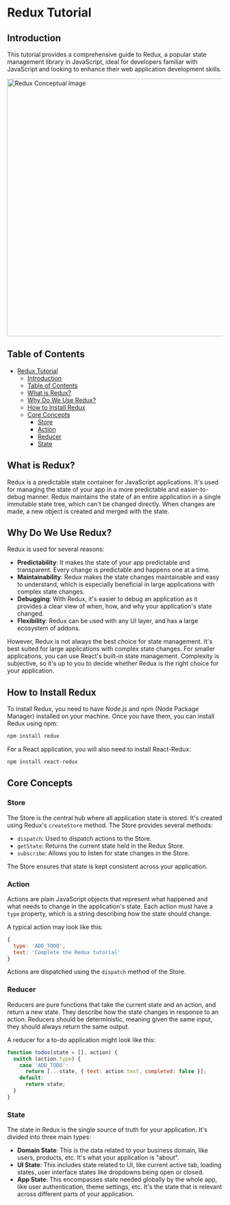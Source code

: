 # Redux Tutorial

## Introduction

This tutorial provides a comprehensive guide to Redux, a popular state management library in JavaScript, ideal for developers familiar with JavaScript and looking to enhance their web application development skills.

<img src="https://redux.js.org/assets/images/ReduxDataFlowDiagram-49fa8c3968371d9ef6f2a1486bd40a26.gif" alt="Redux Conceptual Image" width="600"/>

## Table of Contents

- [Redux Tutorial](#redux-tutorial)
  - [Introduction](#introduction)
  - [Table of Contents](#table-of-contents)
  - [What is Redux?](#what-is-redux)
  - [Why Do We Use Redux?](#why-do-we-use-redux)
  - [How to Install Redux](#how-to-install-redux)
  - [Core Concepts](#core-concepts)
    - [Store](#store)
    - [Action](#action)
    - [Reducer](#reducer)
    - [State](#state)

    

## What is Redux?

Redux is a predictable state container for JavaScript applications. It's used for managing the state of your app in a more predictable and easier-to-debug manner. Redux maintains the state of an entire application in a single immutable state tree, which can't be changed directly. When changes are made, a new object is created and merged with the state.

## Why Do We Use Redux?

Redux is used for several reasons:

- **Predictability**: It makes the state of your app predictable and transparent. Every change is predictable and happens one at a time.
- **Maintainability**: Redux makes the state changes maintainable and easy to understand, which is especially beneficial in large applications with complex state changes.
- **Debugging**: With Redux, it's easier to debug an application as it provides a clear view of when, how, and why your application's state changed.
- **Flexibility**: Redux can be used with any UI layer, and has a large ecosystem of addons.

However, Redux is not always the best choice for state management. It's best suited for large applications with complex state changes. For smaller applications, you can use React's built-in state management. Complexity is subjective, so it's up to you to decide whether Redux is the right choice for your application.

## How to Install Redux

To install Redux, you need to have Node.js and npm (Node Package Manager) installed on your machine. Once you have them, you can install Redux using npm:

```bash
npm install redux
```

For a React application, you will also need to install React-Redux:

```bash
npm install react-redux
```

## Core Concepts

### Store

The Store is the central hub where all application state is stored. It's created using Redux's `createStore` method. The Store provides several methods:

- `dispatch`: Used to dispatch actions to the Store.
- `getState`: Returns the current state held in the Redux Store.
- `subscribe`: Allows you to listen for state changes in the Store.

The Store ensures that state is kept consistent across your application.

### Action

Actions are plain JavaScript objects that represent what happened and what needs to change in the application's state. Each action must have a `type` property, which is a string describing how the state should change.

A typical action may look like this:

```javascript
{
  type: 'ADD_TODO',
  text: 'Complete the Redux tutorial'
}
```

Actions are dispatched using the `dispatch` method of the Store.

### Reducer

Reducers are pure functions that take the current state and an action, and return a new state. They describe how the state changes in response to an action. Reducers should be deterministic, meaning given the same input, they should always return the same output.

A reducer for a to-do application might look like this:

```javascript
function todos(state = [], action) {
  switch (action.type) {
    case 'ADD_TODO':
      return [...state, { text: action.text, completed: false }];
    default:
      return state;
  }
}
```

### State

The state in Redux is the single source of truth for your application. It's divided into three main types:

- **Domain State**: This is the data related to your business domain, like users, products, etc. It's what your application is "about".
- **UI State**: This includes state related to UI, like current active tab, loading states, user interface states like dropdowns being open or closed.
- **App State**: This encompasses state needed globally by the whole app, like user authentication, theme settings, etc. It's the state that is relevant across different parts of your application.


